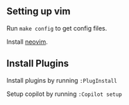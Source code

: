 ## Setting up vim

Run `make config` to get config files.

Install [neovim](https://github.com/neovim/neovim/blob/master/INSTALL.md).

## Install Plugins

Install plugins by running `:PlugInstall`

Setup copilot by running `:Copilot setup`

